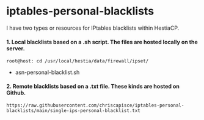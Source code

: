 # iptables-personal-blacklists

I have two types or resources for IPtables blacklists within HestiaCP.

#### 1. Local blacklists based on a .sh script. The files are hosted locally on the server.

    root@host: cd /usr/local/hestia/data/firewall/ipset/
  
- asn-personal-blacklist.sh
  
#### 2. Remote blacklists based on a .txt file. These kinds are hosted on Github.

    https://raw.githubusercontent.com/chriscapisce/iptables-personal-blacklists/main/single-ips-personal-blacklist.txt
    
    
    

